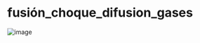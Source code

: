 # fusión_choque_difusion_gases

![image](https://user-images.githubusercontent.com/81051067/176351615-66885650-a904-4a3d-b83b-5a45a9329e98.png)
